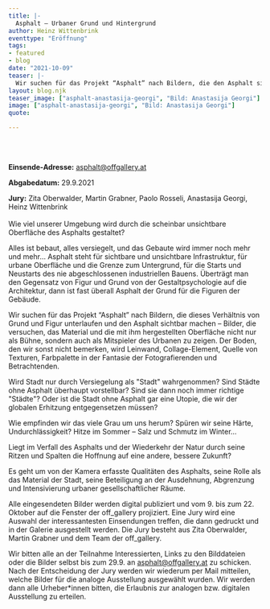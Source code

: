 ```yaml
---
title: |-
  Asphalt – Urbaner Grund und Hintergrund
author: Heinz Wittenbrink
eventtype: "Eröffnung"
tags:
- featured
- blog
date: "2021-10-09"
teaser: |-
  Wir suchen für das Projekt “Asphalt” nach Bildern, die den Asphalt sichtbar machen – Bilder, die versuchen, das Material und die mit ihm hergestellten Oberfläche nicht nur als Bühne, sondern auch als Mitspieler des Urbanen zu zeigen.
layout: blog.njk
teaser_image: ["asphalt-anastasija-georgi", "Bild: Anastasija Georgi"]
image: ["asphalt-anastasija-georgi", "Bild: Anastasija Georgi"]
quote:

---
```

</br>
</br>

**Einsende-Adresse:** <asphalt@offgallery.at>

**Abgabedatum:** 29.9.2021

**Jury:** Zita Oberwalder, Martin Grabner, Paolo Rosseli, Anastasija Georgi, Heinz Wittenbrink
</br>
</br>
Wie viel unserer Umgebung wird durch die scheinbar unsichtbare Oberfläche des Asphalts gestaltet?

Alles ist bebaut, alles versiegelt, und das Gebaute wird immer noch mehr und mehr… Asphalt steht für sichtbare und unsichtbare Infrastruktur, für urbane Oberfläche und die Grenze zum Untergrund, für die Starts und Neustarts des nie abgeschlossenen industriellen Bauens. Überträgt man den Gegensatz von Figur und Grund von der Gestaltpsychologie auf die Architektur, dann ist fast überall Asphalt der Grund für die Figuren der Gebäude.


Wir suchen für das Projekt “Asphalt” nach Bildern, die dieses Verhältnis von Grund und Figur unterlaufen und den Asphalt sichtbar machen – Bilder, die versuchen, das Material und die mit ihm hergestellten Oberfläche nicht nur als Bühne, sondern auch als Mitspieler des Urbanen zu zeigen. Der Boden, den wir sonst nicht bemerken, wird Leinwand, Collage-Element, Quelle von Texturen, Farbpalette in der Fantasie der Fotografierenden und Betrachtenden.


Wird Stadt nur durch Versiegelung als "Stadt" wahrgenommen? Sind Städte ohne Asphalt überhaupt vorstellbar? Sind sie dann noch immer richtige "Städte"? Oder ist die Stadt ohne Asphalt gar eine Utopie, die wir der globalen Erhitzung entgegensetzen müssen?


Wie empfinden wir das viele Grau um uns herum? Spüren wir seine Härte, Undurchlässigkeit? Hitze im Sommer – Salz und Schmutz im Winter…


Liegt im Verfall des Asphalts und der Wiederkehr der Natur durch seine Ritzen und Spalten die Hoffnung auf eine andere, bessere Zukunft?


Es geht um von der Kamera erfasste Qualitäten des Asphalts, seine Rolle als das Material der Stadt, seine Beteiligung an der Ausdehnung, Abgrenzung und Intensivierung urbaner gesellschaftlicher Räume.


Alle eingesendeten Bilder werden digital publiziert und vom 9. bis zum 22. Oktober auf die Fenster der off_gallery projiziert. Eine Jury wird eine Auswahl der interessantesten Einsendungen treffen, die dann gedruckt und in der Galerie ausgestellt werden.  Die Jury besteht aus Zita Oberwalder, Martin Grabner und dem Team der off_gallery.


Wir bitten alle an der Teilnahme Interessierten, Links zu den Bilddateien oder die Bilder selbst bis zum 29.9. an <asphalt@offgallery.at> zu schicken. Nach der Entscheidung der Jury werden wir wiederum per Mail mitteilen, welche Bilder für die analoge Ausstellung ausgewählt wurden. Wir werden dann alle Urheber*innen bitten, die Erlaubnis zur analogen bzw. digitalen Ausstellung zu erteilen.
